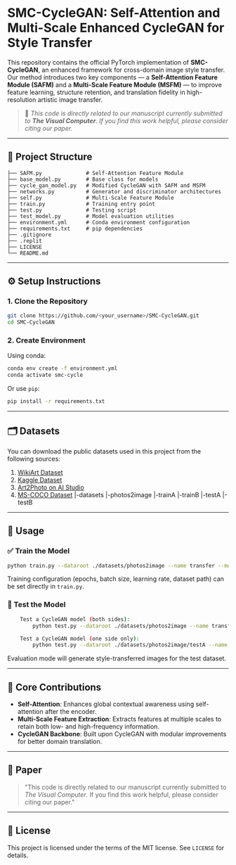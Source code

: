 
# SMC-CycleGAN: Self-Attention and Multi-Scale Enhanced CycleGAN for Style Transfer

This repository contains the official PyTorch implementation of **SMC-CycleGAN**, an enhanced framework for cross-domain image style transfer. Our method introduces two key components — a **Self-Attention Feature Module (SAFM)** and a **Multi-Scale Feature Module (MSFM)** — to improve feature learning, structure retention, and translation fidelity in high-resolution artistic image transfer.

> 📝 *This code is directly related to our manuscript currently submitted to* ***The Visual Computer***. *If you find this work helpful, please consider citing our paper.*

---

## 📁 Project Structure

```
├── SAFM.py              # Self-Attention Feature Module
├── base_model.py        # Base class for models
├── cycle_gan_model.py   # Modified CycleGAN with SAFM and MSFM
├── networks.py          # Generator and discriminator architectures
├── self.py              # Multi-Scale Feature Module
├── train.py             # Training entry point
├── test.py              # Testing script
├── test_model.py        # Model evaluation utilities
├── environment.yml      # Conda environment configuration
├── requirements.txt     # pip dependencies
├── .gitignore
├── .replit
├── LICENSE
└── README.md
```
  
---

## ⚙️ Setup Instructions

### 1. Clone the Repository

```bash
git clone https://github.com/<your_username>/SMC-CycleGAN.git
cd SMC-CycleGAN
```

### 2. Create Environment

Using conda:

```bash
conda env create -f environment.yml
conda activate smc-cycle
```

Or use `pip`:

```bash
pip install -r requirements.txt
```

---


## 🗂️ Datasets

You can download the public datasets used in this project from the following sources:

1. [WikiArt Dataset](https://www.wikiart.org/)
2. [Kaggle Dataset](https://www.kaggle.com/)
3. [Art2Photo on AI Studio](https://aistudio.baidu.com/global/search?keyword=art2photo&tab=ALL)
4. [MS-COCO Dataset](https://paperswithcode.com/dataset/coco)
|-datasets
  |-photos2image
    |-trainA
    |-trainB
    |-testA
    |-testB
---

## 🚀 Usage

### ✅ Train the Model

```bash
python train.py --dataroot ./datasets/photos2image --name transfer --model cycle_gan --direction BtoA
```

Training configuration (epochs, batch size, learning rate, dataset path) can be set directly in `train.py`.

### 🧪 Test the Model

```bash
    Test a CycleGAN model (both sides):
        python test.py --dataroot ./datasets/photos2image --name transfer --model cycle_gan

    Test a CycleGAN model (one side only):
        python test.py --dataroot ./datasets/photos2image/testA --name transfer --model test --no_dropout
```

Evaluation mode will generate style-transferred images for the test dataset.

---

## 🧠 Core Contributions

- **Self-Attention**: Enhances global contextual awareness using self-attention after the encoder.
- **Multi-Scale Feature Extraction**: Extracts features at multiple scales to retain both low- and high-frequency information.
- **CycleGAN Backbone**: Built upon CycleGAN with modular improvements for better domain translation.

---

## 📄 Paper

> "This code is directly related to our manuscript currently submitted to *The Visual Computer*. If you find this work helpful, please consider citing our paper."


---

## 📜 License

This project is licensed under the terms of the MIT license. See `LICENSE` for details.
